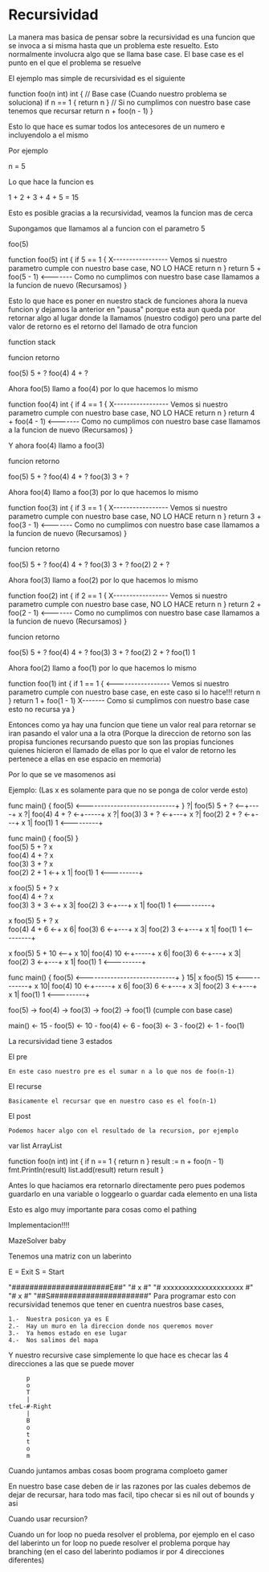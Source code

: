 # Recursividad
 
La manera mas basica de pensar sobre la recursividad es una funcion que se invoca a si misma hasta que un problema este resuelto. Esto normalmente involucra algo que se llama base case. El base case es el punto en el que el problema se resuelve 

El ejemplo mas simple de recursividad es el siguiente

function foo(n int) int {
    // Base case (Cuando nuestro problema se soluciona)
    if n == 1 {
        return n
    }
    // Si no cumplimos con nuestro base case tenemos que recursar
    return n + foo(n - 1)
}

Esto lo que hace es sumar todos los antecesores de un numero e incluyendolo a el mismo

Por ejemplo

n = 5

Lo que hace la funcion es 

1 + 2 + 3 + 4 + 5 = 15

Esto es posible gracias a la recursividad, veamos la funcion mas de cerca

Supongamos que llamamos al a funcion con el parametro 5

foo(5)

function foo(5) int {
    if 5 == 1 { X----------------- Vemos si nuestro parametro cumple 
                                    con nuestro base case, NO LO HACE
        return n
    }
    return 5 + foo(5 - 1) <------- Como no cumplimos con nuestro base case 
                                llamamos a la funcion de nuevo (Recursamos)
}

Esto lo que hace es poner en nuestro stack de funciones ahora la nueva funcion y dejamos la anterior en "pausa" porque esta aun queda por retornar algo al lugar donde la llamamos (nuestro codigo) pero una parte del valor de retorno es el retorno del llamado de otra funcion

function stack

funcion  retorno

foo(5)   5 + ?
foo(4)   4 + ?

Ahora foo(5) llamo a foo(4) por lo que hacemos lo mismo

function foo(4) int {
    if 4 == 1 { X----------------- Vemos si nuestro parametro cumple 
                                    con nuestro base case, NO LO HACE
        return n
    }
    return 4 + foo(4 - 1) <------- Como no cumplimos con nuestro base case 
                                llamamos a la funcion de nuevo (Recursamos)
}

Y ahora foo(4) llamo a foo(3)


funcion  retorno

foo(5)   5 + ?
foo(4)   4 + ?
foo(3)   3 + ?

Ahora foo(4) llamo a foo(3) por lo que hacemos lo mismo

function foo(3) int {
    if 3 == 1 { X----------------- Vemos si nuestro parametro cumple 
                                    con nuestro base case, NO LO HACE
        return n
    }
    return 3 + foo(3 - 1) <------- Como no cumplimos con nuestro base case 
                                llamamos a la funcion de nuevo (Recursamos)
}


funcion  retorno

foo(5)   5 + ?
foo(4)   4 + ?
foo(3)   3 + ?
foo(2)   2 + ?

Ahora foo(3) llamo a foo(2) por lo que hacemos lo mismo

function foo(2) int {
    if 2 == 1 { X----------------- Vemos si nuestro parametro cumple 
                                    con nuestro base case, NO LO HACE
        return n
    }
    return 2 + foo(2 - 1) <------- Como no cumplimos con nuestro base case 
                                llamamos a la funcion de nuevo (Recursamos)
}

funcion  retorno

foo(5)   5 + ?
foo(4)   4 + ?
foo(3)   3 + ?
foo(2)   2 + ?
foo(1)   1

Ahora foo(2) llamo a foo(1) por lo que hacemos lo mismo

function foo(1) int {
    if 1 == 1 { <----------------- Vemos si nuestro parametro cumple 
                                    con nuestro base case, en este caso si lo hace!!!
        return n
    }
    return 1 + foo(1 - 1) X------- Como si cumplimos con nuestro base case 
                                    esto no recursa ya
}

Entonces como ya hay una funcion que tiene un valor real para retornar se iran pasando el valor una a la otra (Porque la direccion de retorno son las propisa funciones recursando puesto que son las propias funciones quienes hicieron el llamado de ellas por lo que el valor de retorno les pertenece a ellas en ese espacio en memoria)

Por lo que se ve masomenos asi

Ejemplo: (Las x es solamente para que no se ponga de color verde esto)


func main() {
    foo(5) <----------------------------+
}                                      ?|
                foo(5)   5 + ?  <--+----+
x                                 ?|
            foo(4)   4 + ? <-+-----+
x                           ?|
        foo(3)   3 + ? <-+---+
x                       ?|
    foo(2)   2 + ? <-+---+
x                   1| 
foo(1)   1 <---------+

func main() {
    foo(5) 
}                                     
                foo(5)   5 + ? 
x                             
            foo(4)   4 + ? 
x                         
        foo(3)   3 + ?
x                    
    foo(2)   2 + 1 <-+
x                   1| 
foo(1)   1 <---------+

x               foo(5)   5 + ? 
x                             
            foo(4)   4 + ? 
x                         
        foo(3)   3 + 3 <-+
x                       3|
    foo(2)       3 <-+---+
x                   1| 
foo(1)   1 <---------+

x               foo(5)   5 + ? 
x                             
            foo(4)   4 + 6 <-+
x                           6|
        foo(3)       6 <-+---+
x                       3|
    foo(2)       3 <-+---+
x                   1| 
foo(1)   1 <---------+

x               foo(5)   5 + 10 <--+
x                                10|
            foo(4)      10 <-+-----+
x                           6|
        foo(3)       6 <-+---+
x                       3|
    foo(2)       3 <-+---+
x                   1| 
foo(1)   1 <---------+

func main() {
    foo(5) <----------------------------+
}                                     15|
x               foo(5)   15 <-----------+
x                                10|
            foo(4)      10 <-+-----+
x                           6|
        foo(3)       6 <-+---+
x                       3|
    foo(2)       3 <-+---+
x                   1| 
foo(1)   1 <---------+

foo(5) -> foo(4) -> foo(3) -> foo(2) -> foo(1) (cumple con base case)

main() <- 15 - foo(5) <- 10 - foo(4) <- 6 - foo(3) <- 3 - foo(2) <- 1 - foo(1)

La recursividad tiene 3 estados

El pre

    En este caso nuestro pre es el sumar n a lo que nos de foo(n-1)

El recurse
    
    Basicamente el recursar que en nuestro caso es el foo(n-1)

El post
    
    Podemos hacer algo con el resultado de la recursion, por ejemplo

var list ArrayList

function foo(n int) int {
    if n == 1 {
        return n
    }
    result := n + foo(n - 1)
    fmt.Println(result)
    list.add(result)
    return result
}

Antes lo que haciamos era retornarlo directamente pero pues podemos guardarlo en una variable o loggearlo o guardar cada elemento en una lista

Esto es algo muy importante para cosas como el pathing

Implementacion!!!!

MazeSolver baby

Tenemos una matriz con un laberinto

E = Exit
S = Start

"######################E##"
"#                     x #"
"# xxxxxxxxxxxxxxxxxxxxx #"
"# x                     #"
"##S######################"
Para programar esto con recursividad tenemos que tener en cuentra nuestros base cases, 

    1.-  Nuestra posicon ya es E
    2.-  Hay un muro en la direccion donde nos queremos mover
    3.-  Ya hemos estado en ese lugar
    4.-  Nos salimos del mapa

Y nuestro recursive case simplemente lo que hace es checar las 4 direcciones a las que se puede mover
        
         p
         o
         T
         |
    tfeL-#-Right
         |
         B
         o
         t
         t
         o
         m
    
Cuando juntamos ambas cosas boom programa comploeto gamer

En nuestro base case deben de ir las razones por las cuales debemos de dejar de recursar, hara todo mas facil, tipo checar si es nil out of bounds y asi 

Cuando usar recursion?

Cuando un for loop no pueda resolver el problema, por ejemplo en el caso del laberinto un for loop no puede resolver el problema porque hay branching (en el caso del laberinto podiamos ir por 4 direcciones diferentes)

